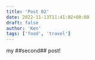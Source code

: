 ```yaml
---
title: 'Post 02'
date: 2022-11-13T11:41:02+08:00
draft: false
author: 'Ken'
tags: ['food', 'travel']
---
```


my ##second## post!
